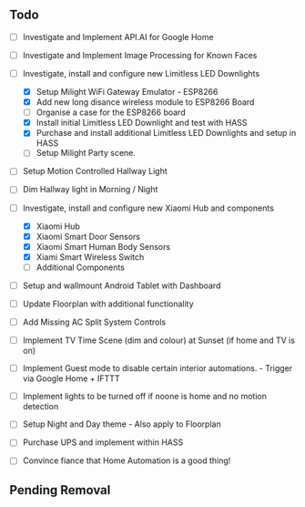 ## Todo

- [ ] Investigate and Implement API.AI for Google Home
- [ ] Investigate and Implement Image Processing for Known Faces
- [ ] Investigate, install and configure new Limitless LED Downlights
  - [x] Setup Milight WiFi Gateway Emulator - ESP8266
  - [x] Add new long disance wireless module to ESP8266 Board
  - [ ] Organise a case for the ESP8266 board
  - [x] Install initial Limitless LED Downlight and test with HASS
  - [x] Purchase and install additional Limitless LED Downlights and setup in HASS
  - [ ] Setup Milight Party scene.
- [ ] Setup Motion Controlled Hallway Light
- [ ] Dim Hallway light in Morning / Night
- [ ] Investigate, install and configure new Xiaomi Hub and components
  - [x] Xiaomi Hub
  - [x] Xiaomi Smart Door Sensors
  - [x] Xiaomi Smart Human Body Sensors
  - [x] Xiami Smart Wireless Switch
  - [ ] Additional Components
- [ ] Setup and wallmount Android Tablet with Dashboard
- [ ] Update Floorplan with additional functionality
- [ ] Add Missing AC Split System Controls
- [ ] Implement TV Time Scene (dim and colour) at Sunset (if home and TV is on)
- [ ] Implement Guest mode to disable certain interior automations. - Trigger via Google Home + IFTTT 
- [ ] Implement lights to be turned off if noone is home and no motion detection
- [ ] Setup Night and Day theme - Also apply to Floorplan
- [ ] Purchase UPS and implement within HASS

- [ ] Convince fiance that Home Automation is a good thing!

## Pending Removal
  
